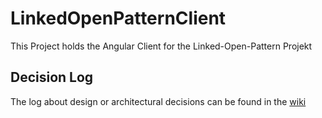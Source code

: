 # LinkedOpenPatternClient
This Project holds the Angular Client for the Linked-Open-Pattern Projekt

## Decision Log
The log about design or architectural decisions can be found in the [wiki](https://github.com/PatternPedia/linkedOpenPatternClient/wiki/Decision-Log)




